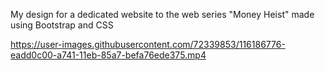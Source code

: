 My design for a dedicated website to the web series "Money Heist" made using Bootstrap and CSS

https://user-images.githubusercontent.com/72339853/116186776-eadd0c00-a741-11eb-85a7-befa76ede375.mp4
